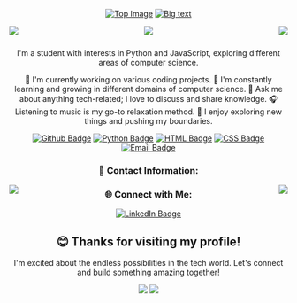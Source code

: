 <div align="center">

[![Top Image](https://capsule-render.vercel.app/api?type=waving&color=66ccff&height=150&section=header)](https://github.com/siddhant660)
[![Big text](https://readme-typing-svg.demolab.com?font=Hanalei+Fill&size=50&duration=8000&pause=15000&color=66CCFF&vCenter=true&multiline=true&width=800&height=90&lines=%22Hello+my+name+is+Siddhant+!%22)](https://github.com/zybqw/zybqw)
<!-- Add the image to the right side -->
<img src="https://images-wixmp-ed30a86b8c4ca887773594c2.wixmp.com/f/1d9059de-ffc4-4479-9fcf-03972a53ab72/dacxj77-e12415a6-ab9a-45fc-8d3f-497fe1516a38.gif?token=eyJ0eXAiOiJKV1QiLCJhbGciOiJIUzI1NiJ9.eyJzdWIiOiJ1cm46YXBwOjdlMGQxODg5ODIyNjQzNzNhNWYwZDQxNWVhMGQyNmUwIiwiaXNzIjoidXJuOmFwcDo3ZTBkMTg4OTgyMjY0MzczYTVmMGQ0MTVlYTBkMjZlMCIsIm9iaiI6W1t7InBhdGgiOiJcL2ZcLzFkOTA1OWRlLWZmYzQtNDQ3OS05ZmNmLTAzOTcyYTUzYWI3MlwvZGFjeGo3Ny1lMTI0MTVhNi1hYjlhLTQ1ZmMtOGQzZi00OTdmZTE1MTZhMzguZ2lmIn1dXSwiYXVkIjpbInVybjpzZXJ2aWNlOmZpbGUuZG93bmxvYWQiXX0.REXVOgppOWOsPjFRZGSXgOyLBSU8XqO701rpKP7rWpI" align="right">

<img src="https://images-wixmp-ed30a86b8c4ca887773594c2.wixmp.com/f/39dea7b5-992e-4e91-84e7-722dcf7bcd18/dankk4a-89fe4990-69c3-4c60-bf04-ac84cba5ca9d.png?token=eyJ0eXAiOiJKV1QiLCJhbGciOiJIUzI1NiJ9.eyJzdWIiOiJ1cm46YXBwOjdlMGQxODg5ODIyNjQzNzNhNWYwZDQxNWVhMGQyNmUwIiwiaXNzIjoidXJuOmFwcDo3ZTBkMTg4OTgyMjY0MzczYTVmMGQ0MTVlYTBkMjZlMCIsIm9iaiI6W1t7InBhdGgiOiJcL2ZcLzM5ZGVhN2I1LTk5MmUtNGU5MS04NGU3LTcyMmRjZjdiY2QxOFwvZGFua2s0YS04OWZlNDk5MC02OWMzLTRjNjAtYmYwNC1hYzg0Y2JhNWNhOWQucG5nIn1dXSwiYXVkIjpbInVybjpzZXJ2aWNlOmZpbGUuZG93bmxvYWQiXX0.mUVspgDOwJUSQ_ZbadWLcEE545AzLwCHBCpcS69vnsE" >                                    
<img src="https://images-wixmp-ed30a86b8c4ca887773594c2.wixmp.com/f/1d9059de-ffc4-4479-9fcf-03972a53ab72/dacxj77-e12415a6-ab9a-45fc-8d3f-497fe1516a38.gif?token=eyJ0eXAiOiJKV1QiLCJhbGciOiJIUzI1NiJ9.eyJzdWIiOiJ1cm46YXBwOjdlMGQxODg5ODIyNjQzNzNhNWYwZDQxNWVhMGQyNmUwIiwiaXNzIjoidXJuOmFwcDo3ZTBkMTg4OTgyMjY0MzczYTVmMGQ0MTVlYTBkMjZlMCIsIm9iaiI6W1t7InBhdGgiOiJcL2ZcLzFkOTA1OWRlLWZmYzQtNDQ3OS05ZmNmLTAzOTcyYTUzYWI3MlwvZGFjeGo3Ny1lMTI0MTVhNi1hYjlhLTQ1ZmMtOGQzZi00OTdmZTE1MTZhMzguZ2lmIn1dXSwiYXVkIjpbInVybjpzZXJ2aWNlOmZpbGUuZG93bmxvYWQiXX0.REXVOgppOWOsPjFRZGSXgOyLBSU8XqO701rpKP7rWpI" align="left">



<img src="https://images-wixmp-ed30a86b8c4ca887773594c2.wixmp.com/f/39dea7b5-992e-4e91-84e7-722dcf7bcd18/dankk4a-89fe4990-69c3-4c60-bf04-ac84cba5ca9d.png?token=eyJ0eXAiOiJKV1QiLCJhbGciOiJIUzI1NiJ9.eyJzdWIiOiJ1cm46YXBwOjdlMGQxODg5ODIyNjQzNzNhNWYwZDQxNWVhMGQyNmUwIiwiaXNzIjoidXJuOmFwcDo3ZTBkMTg4OTgyMjY0MzczYTVmMGQ0MTVlYTBkMjZlMCIsIm9iaiI6W1t7InBhdGgiOiJcL2ZcLzM5ZGVhN2I1LTk5MmUtNGU5MS04NGU3LTcyMmRjZjdiY2QxOFwvZGFua2s0YS04OWZlNDk5MC02OWMzLTRjNjAtYmYwNC1hYzg0Y2JhNWNhOWQucG5nIn1dXSwiYXVkIjpbInVybjpzZXJ2aWNlOmZpbGUuZG93bmxvYWQiXX0.mUVspgDOwJUSQ_ZbadWLcEE545AzLwCHBCpcS69vnsE" width="800" height="10" align="center">



I'm a student with interests in Python and JavaScript, exploring different areas of computer science.

 🔭 I'm currently working on various coding projects.
 🌱 I'm constantly learning and growing in different domains of computer science.
 💬 Ask me about anything tech-related; I love to discuss and share knowledge.
 🎧 Listening to music is my go-to relaxation method.
 🚀 I enjoy exploring new things and pushing my boundaries.
 
 [![Github Badge](https://img.shields.io/badge/-Github%20-66ccff?style=flat&logo=Github&logoColor=white)](https://github.com/siddhant660/)
[![Python Badge](https://img.shields.io/badge/-Python-3776AB?style=flat&logo=Python&logoColor=white)](https://github.com/siddhant660/)
[![HTML Badge](https://img.shields.io/badge/-HTML-E34F26?style=flat&logo=HTML5&logoColor=white)](https://github.com/siddhant660/)
[![CSS Badge](https://img.shields.io/badge/-CSS-1572B6?style=flat&logo=CSS3&logoColor=white)](https://github.com/siddhant660/)
[![Email Badge](https://img.shields.io/badge/Email-siddhantsahu9926%40gmail.com-66ccff)](mailto:siddhantsahu9926@gmail.com)


### 💼 Contact Information:
<img src="https://images-wixmp-ed30a86b8c4ca887773594c2.wixmp.com/f/1d9059de-ffc4-4479-9fcf-03972a53ab72/dacxj77-e12415a6-ab9a-45fc-8d3f-497fe1516a38.gif?token=eyJ0eXAiOiJKV1QiLCJhbGciOiJIUzI1NiJ9.eyJzdWIiOiJ1cm46YXBwOjdlMGQxODg5ODIyNjQzNzNhNWYwZDQxNWVhMGQyNmUwIiwiaXNzIjoidXJuOmFwcDo3ZTBkMTg4OTgyMjY0MzczYTVmMGQ0MTVlYTBkMjZlMCIsIm9iaiI6W1t7InBhdGgiOiJcL2ZcLzFkOTA1OWRlLWZmYzQtNDQ3OS05ZmNmLTAzOTcyYTUzYWI3MlwvZGFjeGo3Ny1lMTI0MTVhNi1hYjlhLTQ1ZmMtOGQzZi00OTdmZTE1MTZhMzguZ2lmIn1dXSwiYXVkIjpbInVybjpzZXJ2aWNlOmZpbGUuZG93bmxvYWQiXX0.REXVOgppOWOsPjFRZGSXgOyLBSU8XqO701rpKP7rWpI" align="right">

<img src="https://images-wixmp-ed30a86b8c4ca887773594c2.wixmp.com/f/1d9059de-ffc4-4479-9fcf-03972a53ab72/dacxj77-e12415a6-ab9a-45fc-8d3f-497fe1516a38.gif?token=eyJ0eXAiOiJKV1QiLCJhbGciOiJIUzI1NiJ9.eyJzdWIiOiJ1cm46YXBwOjdlMGQxODg5ODIyNjQzNzNhNWYwZDQxNWVhMGQyNmUwIiwiaXNzIjoidXJuOmFwcDo3ZTBkMTg4OTgyMjY0MzczYTVmMGQ0MTVlYTBkMjZlMCIsIm9iaiI6W1t7InBhdGgiOiJcL2ZcLzFkOTA1OWRlLWZmYzQtNDQ3OS05ZmNmLTAzOTcyYTUzYWI3MlwvZGFjeGo3Ny1lMTI0MTVhNi1hYjlhLTQ1ZmMtOGQzZi00OTdmZTE1MTZhMzguZ2lmIn1dXSwiYXVkIjpbInVybjpzZXJ2aWNlOmZpbGUuZG93bmxvYWQiXX0.REXVOgppOWOsPjFRZGSXgOyLBSU8XqO701rpKP7rWpI" align="left">


### 🌐 Connect with Me:

[![LinkedIn Badge](https://img.shields.io/badge/LinkedIn-Siddhant%20Sahu-blue?style=flat&logo=linkedin)](https://www.linkedin.com/in/siddhant-sahu/)

## 😊 Thanks for visiting my profile!
I'm excited about the endless possibilities in the tech world. Let's connect and build something amazing together!

<img src="https://images-wixmp-ed30a86b8c4ca887773594c2.wixmp.com/f/cf2836cb-5893-4a6c-b156-5a89d94fc721/dcak6qn-e9c4fc06-841b-491d-80f3-c65f00cf0118.gif?token=eyJ0eXAiOiJKV1QiLCJhbGciOiJIUzI1NiJ9.eyJzdWIiOiJ1cm46YXBwOjdlMGQxODg5ODIyNjQzNzNhNWYwZDQxNWVhMGQyNmUwIiwiaXNzIjoidXJuOmFwcDo3ZTBkMTg4OTgyMjY0MzczYTVmMGQ0MTVlYTBkMjZlMCIsIm9iaiI6W1t7InBhdGgiOiJcL2ZcL2NmMjgzNmNiLTU4OTMtNGE2Yy1iMTU2LTVhODlkOTRmYzcyMVwvZGNhazZxbi1lOWM0ZmMwNi04NDFiLTQ5MWQtODBmMy1jNjVmMDBjZjAxMTguZ2lmIn1dXSwiYXVkIjpbInVybjpzZXJ2aWNlOmZpbGUuZG93bmxvYWQiXX0.IAm0WEJBELyGOPG9bsRwTRfYIC--FrF-a-co0xSCTvQ">
<img src="https://images-wixmp-ed30a86b8c4ca887773594c2.wixmp.com/f/cf2836cb-5893-4a6c-b156-5a89d94fc721/dcak6qn-e9c4fc06-841b-491d-80f3-c65f00cf0118.gif?token=eyJ0eXAiOiJKV1QiLCJhbGciOiJIUzI1NiJ9.eyJzdWIiOiJ1cm46YXBwOjdlMGQxODg5ODIyNjQzNzNhNWYwZDQxNWVhMGQyNmUwIiwiaXNzIjoidXJuOmFwcDo3ZTBkMTg4OTgyMjY0MzczYTVmMGQ0MTVlYTBkMjZlMCIsIm9iaiI6W1t7InBhdGgiOiJcL2ZcL2NmMjgzNmNiLTU4OTMtNGE2Yy1iMTU2LTVhODlkOTRmYzcyMVwvZGNhazZxbi1lOWM0ZmMwNi04NDFiLTQ5MWQtODBmMy1jNjVmMDBjZjAxMTguZ2lmIn1dXSwiYXVkIjpbInVybjpzZXJ2aWNlOmZpbGUuZG93bmxvYWQiXX0.IAm0WEJBELyGOPG9bsRwTRfYIC--FrF-a-co0xSCTvQ">
</div>

<img src="https://images-wixmp-ed30a86b8c4ca887773594c2.wixmp.com/f/39dea7b5-992e-4e91-84e7-722dcf7bcd18/dankk4a-89fe4990-69c3-4c60-bf04-ac84cba5ca9d.png?token=eyJ0eXAiOiJKV1QiLCJhbGciOiJIUzI1NiJ9.eyJzdWIiOiJ1cm46YXBwOjdlMGQxODg5ODIyNjQzNzNhNWYwZDQxNWVhMGQyNmUwIiwiaXNzIjoidXJuOmFwcDo3ZTBkMTg4OTgyMjY0MzczYTVmMGQ0MTVlYTBkMjZlMCIsIm9iaiI6W1t7InBhdGgiOiJcL2ZcLzM5ZGVhN2I1LTk5MmUtNGU5MS04NGU3LTcyMmRjZjdiY2QxOFwvZGFua2s0YS04OWZlNDk5MC02OWMzLTRjNjAtYmYwNC1hYzg0Y2JhNWNhOWQucG5nIn1dXSwiYXVkIjpbInVybjpzZXJ2aWNlOmZpbGUuZG93bmxvYWQiXX0.mUVspgDOwJUSQ_ZbadWLcEE545AzLwCHBCpcS69vnsE" width="1000" height="10">
